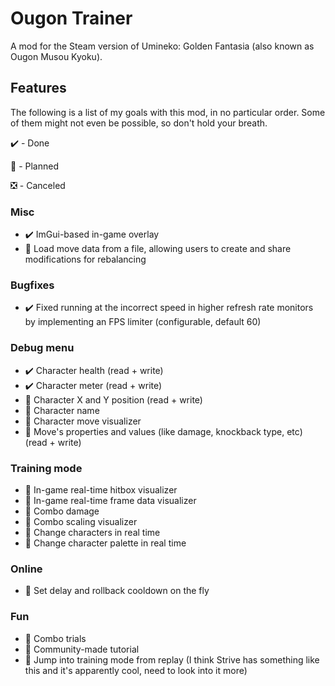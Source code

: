 # Ougon Trainer

A mod for the Steam version of Umineko: Golden Fantasia (also known as Ougon Musou Kyoku).

## Features

The following is a list of my goals with this mod, in no particular order. Some of them might not even be possible, so don't hold your breath.

✔️ - Done

🏁 - Planned

❎ - Canceled

### Misc
* ✔️ ImGui-based in-game overlay
* 🏁 Load move data from a file, allowing users to create and share modifications for rebalancing

### Bugfixes
* ✔️ Fixed running at the incorrect speed in higher refresh rate monitors by implementing an FPS limiter (configurable, default 60)

### Debug menu
* ✔️ Character health (read + write)
* ✔️ Character meter (read + write)
* 🏁 Character X and Y position (read + write)
* 🏁 Character name
* 🏁 Character move visualizer
* 🏁 Move's properties and values (like damage, knockback type, etc) (read + write)

### Training mode
* 🏁 In-game real-time hitbox visualizer
* 🏁 In-game real-time frame data visualizer
* 🏁 Combo damage
* 🏁 Combo scaling visualizer
* 🏁 Change characters in real time
* 🏁 Change character palette in real time

### Online
* 🏁 Set delay and rollback cooldown on the fly

### Fun
* 🏁 Combo trials
* 🏁 Community-made tutorial
* 🏁 Jump into training mode from replay (I think Strive has something like this and it's apparently cool, need to look into it more)
